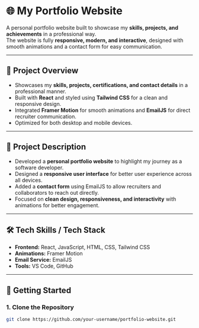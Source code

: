 # 🌐 My Portfolio Website  

A personal portfolio website built to showcase my **skills, projects, and achievements** in a professional way.  
The website is fully **responsive, modern, and interactive**, designed with smooth animations and a contact form for easy communication.  

---

## 📌 Project Overview  
- Showcases my **skills, projects, certifications, and contact details** in a professional manner.  
- Built with **React** and styled using **Tailwind CSS** for a clean and responsive design.  
- Integrated **Framer Motion** for smooth animations and **EmailJS** for direct recruiter communication.  
- Optimized for both desktop and mobile devices.  

---

## 📝 Project Description  
- Developed a **personal portfolio website** to highlight my journey as a software developer.  
- Designed a **responsive user interface** for better user experience across all devices.  
- Added a **contact form** using EmailJS to allow recruiters and collaborators to reach out directly.  
- Focused on **clean design, responsiveness, and interactivity** with animations for better engagement.  

---

## 🛠️ Tech Skills / Tech Stack  
- **Frontend:** React, JavaScript, HTML, CSS, Tailwind CSS  
- **Animations:** Framer Motion  
- **Email Service:** EmailJS  
- **Tools:** VS Code, GitHub  

---

## 🚀 Getting Started  

### 1. Clone the Repository  
```bash
git clone https://github.com/your-username/portfolio-website.git
